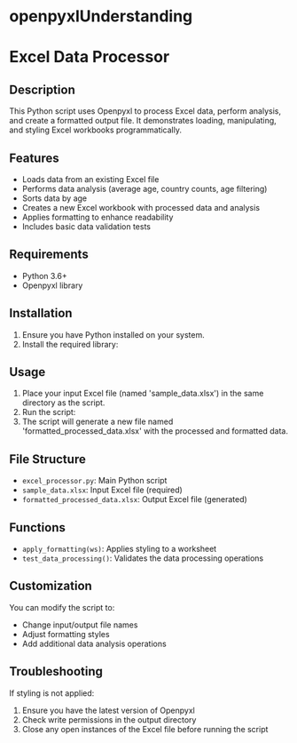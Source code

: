# openpyxlUnderstanding
# Excel Data Processor

## Description
This Python script uses Openpyxl to process Excel data, perform analysis, and create a formatted output file. It demonstrates loading, manipulating, and styling Excel workbooks programmatically.

## Features
- Loads data from an existing Excel file
- Performs data analysis (average age, country counts, age filtering)
- Sorts data by age
- Creates a new Excel workbook with processed data and analysis
- Applies formatting to enhance readability
- Includes basic data validation tests

## Requirements
- Python 3.6+
- Openpyxl library

## Installation
1. Ensure you have Python installed on your system.
2. Install the required library:
## Usage
1. Place your input Excel file (named 'sample_data.xlsx') in the same directory as the script.
2. Run the script:
3. The script will generate a new file named 'formatted_processed_data.xlsx' with the processed and formatted data.

## File Structure
- `excel_processor.py`: Main Python script
- `sample_data.xlsx`: Input Excel file (required)
- `formatted_processed_data.xlsx`: Output Excel file (generated)

## Functions
- `apply_formatting(ws)`: Applies styling to a worksheet
- `test_data_processing()`: Validates the data processing operations

## Customization
You can modify the script to:
- Change input/output file names
- Adjust formatting styles
- Add additional data analysis operations

## Troubleshooting
If styling is not applied:
1. Ensure you have the latest version of Openpyxl
2. Check write permissions in the output directory
3. Close any open instances of the Excel file before running the script
